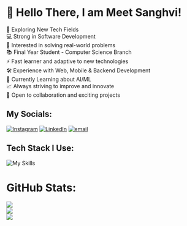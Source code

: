 # 👋 Hello There, I am Meet Sanghvi!

🚀 Exploring New Tech Fields  
💻 Strong in Software Development  
🧠 Interested in solving real-world problems  
📚 Final Year Student - Computer Science Branch  
⚡ Fast learner and adaptive to new technologies  
🛠️ Experience with Web, Mobile & Backend Development  
🤖 Currently Learning about AI/ML  
📈 Always striving to improve and innovate  
🤝 Open to collaboration and exciting projects  


## My Socials:
[![Instagram](https://go-skill-icons.vercel.app/api/icons?i=instagram)](https://instagram.com/unread_msges) [![LinkedIn](https://go-skill-icons.vercel.app/api/icons?i=linkedin)](https://linkedin.com/in/meet-sanghvi-8a9969270) [![email](https://go-skill-icons.vercel.app/api/icons?i=gmail)](mailto:meetsanghvi2347@gmail.com) 

## Tech Stack I Use:

![My Skills](https://go-skill-icons.vercel.app/api/icons?i=html,css,tailwind,js,ts,react,reactrouter,redux,nextjs,framer,nodejs,nestjs,expressjs,redis,postgresql,mongodb,supabase,firebase,prisma,sequelize,graphql,drizzle,betterauth,vite,reactquery,zustand,git,github,vercel,docker,aws,cloudflare,figma,bash,python,numpy,pandas,sklearn,fastapi,pydantic,convexdb,&theme=dark&titles=true)

# GitHub Stats:
![](https://github-readme-stats.vercel.app/api?username=ExploreWithMeet&theme=radical&hide_border=true&include_all_commits=false&count_private=true)<br/>
![](https://nirzak-streak-stats.vercel.app/?user=ExploreWithMeet&theme=radical&hide_border=true)<br/>
![](https://github-readme-stats.vercel.app/api/top-langs/?username=ExploreWithMeet&theme=radical&hide_border=true&include_all_commits=false&count_private=true&layout=compact) 
